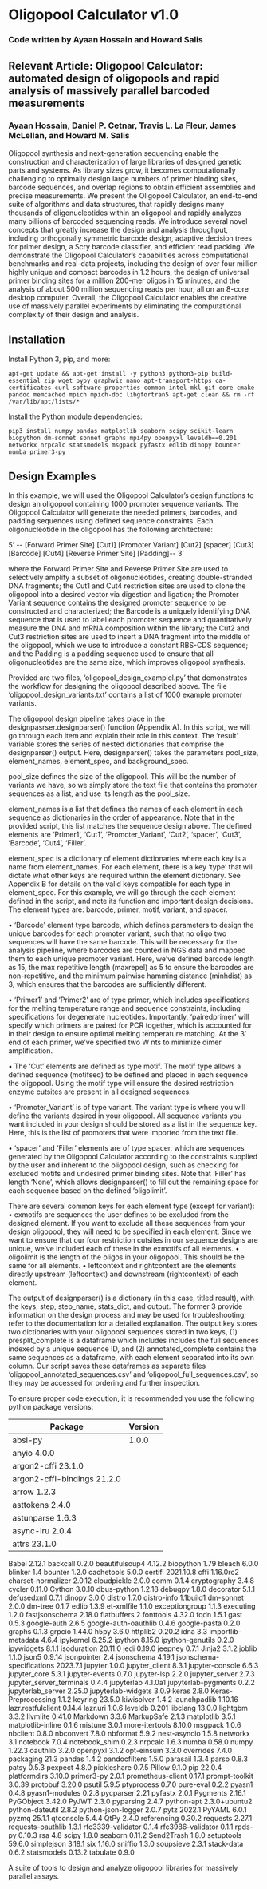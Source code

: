 # Oligopool Calculator v1.0
### Code written by Ayaan Hossain and Howard Salis

## Relevant Article: Oligopool Calculator: automated design of oligopools and rapid analysis of massively parallel barcoded measurements
### Ayaan Hossain, Daniel P. Cetnar, Travis L. La Fleur, James McLellan, and Howard M. Salis

Oligopool synthesis and next-generation sequencing enable the construction and characterization of large libraries of designed genetic parts and systems. As library sizes grow, it becomes computationally challenging to optimally design large numbers of primer binding sites, barcode sequences, and overlap regions to obtain efficient assemblies and precise measurements. We present the Oligopool Calculator, an end-to-end suite of algorithms and data structures, that rapidly designs many thousands of oligonucleotides within an oligopool and rapidly analyzes many billions of barcoded sequencing reads. We introduce several novel concepts that greatly increase the design and analysis throughput, including orthogonally symmetric barcode design, adaptive decision trees for primer design, a Scry barcode classifier, and efficient read packing. We demonstrate the Oligopool Calculator’s capabilities across computational benchmarks and real-data projects, including the design of over four million highly unique and compact barcodes in 1.2 hours, the design of universal primer binding sites for a million 200-mer oligos in 15 minutes, and the analysis of about 500 million sequencing reads per hour, all on an 8-core desktop computer. Overall, the Oligopool Calculator enables the creative use of massively parallel experiments by eliminating the computational complexity of their design and analysis.


## Installation

Install Python 3, pip, and more:

`apt-get update && apt-get install -y python3 python3-pip build-essential zip wget pypy graphviz nano apt-transport-https ca-certificates curl software-properties-common intel-mkl git-core cmake pandoc memcached mpich mpich-doc libgfortran5 apt-get clean && rm -rf /var/lib/apt/lists/*`

Install the Python module dependencies:

`pip3 install numpy pandas matplotlib seaborn scipy scikit-learn biopython dm-sonnet sonnet graphs mpi4py openpyxl leveldb==0.201 networkx nrpcalc statsmodels msgpack pyfastx edlib dinopy bounter numba primer3-py`

## Design Examples

In this example, we will used the Oligopool Calculator’s design functions to design an oligopool containing 1000 promoter sequence variants. The Oligopool Calculator will generate the needed primers, barcodes, and padding sequences using defined sequence constraints. 
Each oligonucleotide in the oligopool has the following architecture:

5’ -- [Forward Primer Site] [Cut1] [Promoter Variant] [Cut2] [spacer] [Cut3] [Barcode] [Cut4] [Reverse Primer Site] [Padding]-- 3’

where the Forward Primer Site and Reverse Primer Site are used to selectively amplify a subset of oligonucleotides, creating double-stranded DNA fragments;
the Cut1 and Cut4 restriction sites are used to clone the oligopool into a desired vector via digestion and ligation; 
the Promoter Variant sequence contains the designed promoter sequence to be constructed and characterized;
the Barcode is a uniquely identifying DNA sequence that is used to label each promoter sequence and quantitatively measure the DNA and mRNA composition within the library;
the Cut2 and Cut3 restriction sites are used to insert a DNA fragment into the middle of the oligopool, which we use to introduce a constant RBS-CDS sequence;
and the Padding is a padding sequence used to ensure that all oligonucleotides are the same size, which improves oligopool synthesis.

Provided are two files, ‘oligopool_design_examplel.py’ that demonstrates the workflow for designing the oligopool described above. The file ‘oligopool_design_variants.txt’ contains a list of 1000 example promoter variants.

The oligopool design pipeline takes place in the designpasrser.designparser() function (Appendix A). In this script, we will go through each item and explain their role in this context. The ‘result’ variable stores the series of nested dictionaries that comprise the designparser() output. Here, designparser() takes the parameters pool_size, element_names, element_spec, and background_spec.

pool_size defines the size of the oligopool. This will be the number of variants we have, so  we simply store the text file that contains the promoter sequences as a list, and use its length as the pool_size.  

element_names is a list that defines the names of each element in each sequence as 
dictionaries in the order of appearance. Note that in the provided script, this list matches
the sequence design above. The defined elements are ‘Primer1’, ‘Cut1’, ‘Promoter_Variant’, ‘Cut2’, ‘spacer’, ‘Cut3’, ‘Barcode’, ‘Cut4’, ‘Filler’. 

element_spec is a dictionary of element dictionaries where each key is a name from
element_names. For each element, there is a key ‘type’ that will dictate what other keys are
required within the element dictionary. See Appendix B for details on the valid keys 
compatible for each type in element_spec. For this example, we will go through the each element defined in the script, and note its function and important design decisions. The element types are: barcode, primer, motif, variant, and spacer. 

•	‘Barcode’ element type barcode, which defines parameters to design the unique barcodes for each promoter variant, such that no oligo two sequences will have the same barcode. This will be necessary for the analysis pipeline, where barcodes are counted in NGS data and mapped them to each unique promoter variant. Here, we’ve defined barcode length as 15, the max repetitive length (maxrepel) as 5 to ensure the barcodes are non-repetitive, and the minimum pairwise hamming distance (minhdist) as 3, which ensures that the barcodes are sufficiently different. 

•	‘Primer1’ and ‘Primer2’ are of type primer, which includes specifications for the melting temperature range and sequence constraints, including specifications for degenerate nucleotides. Importantly, ‘pairedprimer’ will specify which primers are paired for PCR together, which is accounted for in their design to ensure optimal melting temperature matching. At the 3’ end of each primer, we’ve specified two W nts to minimize dimer amplification.

•	The ‘Cut’ elements are defined as type motif.  The motif type allows a defined sequence (motifseq) to be defined and placed in each sequence the oligopool. Using the motif type will ensure the desired restriction enzyme cutsites are present in all designed sequences.

•	‘Promoter_Variant’ is of type variant. The variant type is where you will define the variants desired in your oligopool. All sequence variants you want included in your design should be stored as a list in the sequence key. Here, this is the list of promoters that were imported from the text file. 

•	‘spacer’ and ‘Filler’ elements are of type spacer, which are sequences generated by the Oligopool Calculator according to the constraints supplied by the user and inherent to the oligopool design, such as checking for excluded motifs and undesired primer binding sites. Note that ‘Filler’ has length ‘None’, which allows designparser() to fill out the remaining space for each sequence based on the defined ‘oligolimit’.

There are several common keys for each element type (except for variant): 
•	exmotifs are sequences the user defines to be excluded from the designed element. If you want to exclude all these sequences from your design oligopool, they will need to be specified in each element. Since we want to ensure that our four restriction cutsites in our sequence designs are unique, we’ve included each of these in the exmotifs of all elements.
•	oligolimit is the length of the oligos in your oligopool. This should be the same for all elements. 
•	leftcontext and rightcontext are the elements directly upstream (leftcontext) and downstream (rightcontext) of each element. 

The output of designparser() is a dictionary (in this case, titled result), with the keys, step, step_name, stats_dict, and output. The former 3 provide information on the design process and may be used for troubleshooting; refer to the documentation for a detailed explanation. The output key stores two dictionaries with your oligopool sequences stored in two keys, (1) presplit_complete is a dataframe which includes includes the full sequences indexed by a unique sequence ID, and (2) annotated_complete contains the same sequences as a dataframe, with each element separated into its own column. Our script saves these dataframes as separate files ‘oligopool_annotated_sequences.csv’ and ‘oligopool_full_sequences.csv’, so they may be accessed for ordering and further inspection.  


To ensure proper code execution, it is recommended you use the following python package versions:

| Package | Version |
| ------- | ------- |
| absl-py |  1.0.0  |
| anyio	4.0.0
| argon2-cffi	23.1.0
| argon2-cffi-bindings	21.2.0
| arrow	1.2.3
|asttokens	2.4.0
| astunparse	1.6.3
|async-lru	2.0.4
| attrs	23.1.0
Babel	2.12.1
backcall	0.2.0
beautifulsoup4	4.12.2
biopython	1.79
bleach	6.0.0
blinker	1.4
bounter	1.2.0
cachetools	5.0.0
certifi	2021.10.8
cffi	1.16.0rc2
charset-normalizer	2.0.12
cloudpickle	2.0.0
comm	0.1.4
cryptography	3.4.8
cycler	0.11.0
Cython	3.0.10
dbus-python	1.2.18
debugpy	1.8.0
decorator	5.1.1
defusedxml	0.7.1
dinopy	3.0.0
distro	1.7.0
distro-info	1.1build1
dm-sonnet	2.0.0
dm-tree	0.1.7
edlib	1.3.9
et-xmlfile	1.1.0
exceptiongroup	1.1.3
executing	1.2.0
fastjsonschema	2.18.0
flatbuffers	2
fonttools	4.32.0
fqdn	1.5.1
gast	0.5.3
google-auth	2.6.5
google-auth-oauthlib	0.4.6
google-pasta	0.2.0
graphs	0.1.3
grpcio	1.44.0
h5py	3.6.0
httplib2	0.20.2
idna	3.3
importlib-metadata	4.6.4
ipykernel	6.25.2
ipython	8.15.0
ipython-genutils	0.2.0
ipywidgets	8.1.1
isoduration	20.11.0
jedi	0.19.0
jeepney	0.7.1
Jinja2	3.1.2
joblib	1.1.0
json5	0.9.14
jsonpointer	2.4
jsonschema	4.19.1
jsonschema-specifications	2023.7.1
jupyter	1.0.0
jupyter_client	8.3.1
jupyter-console	6.6.3
jupyter_core	5.3.1
jupyter-events	0.7.0
jupyter-lsp	2.2.0
jupyter_server	2.7.3
jupyter_server_terminals	0.4.4
jupyterlab	4.1.0a1
jupyterlab-pygments	0.2.2
jupyterlab_server	2.25.0
jupyterlab-widgets	3.0.9
keras	2.8.0
Keras-Preprocessing	1.1.2
keyring	23.5.0
kiwisolver	1.4.2
launchpadlib	1.10.16
lazr.restfulclient	0.14.4
lazr.uri	1.0.6
leveldb	0.201
libclang	13.0.0
lightgbm	3.3.2
llvmlite	0.41.0
Markdown	3.3.6
MarkupSafe	2.1.3
matplotlib	3.5.1
matplotlib-inline	0.1.6
mistune	3.0.1
more-itertools	8.10.0
msgpack	1.0.6
nbclient	0.8.0
nbconvert	7.8.0
nbformat	5.9.2
nest-asyncio	1.5.8
networkx	3.1
notebook	7.0.4
notebook_shim	0.2.3
nrpcalc	1.6.3
numba	0.58.0
numpy	1.22.3
oauthlib	3.2.0
openpyxl	3.1.2
opt-einsum	3.3.0
overrides	7.4.0
packaging	21.3
pandas	1.4.2
pandocfilters	1.5.0
parasail	1.3.4
parso	0.8.3
patsy	0.5.3
pexpect	4.8.0
pickleshare	0.7.5
Pillow	9.1.0
pip	22.0.4
platformdirs	3.10.0
primer3-py	2.0.1
prometheus-client	0.17.1
prompt-toolkit	3.0.39
protobuf	3.20.0
psutil	5.9.5
ptyprocess	0.7.0
pure-eval	0.2.2
pyasn1	0.4.8
pyasn1-modules	0.2.8
pycparser	2.21
pyfastx	2.0.1
Pygments	2.16.1
PyGObject	3.42.0
PyJWT	2.3.0
pyparsing	2.4.7
python-apt	2.3.0+ubuntu2
python-dateutil	2.8.2
python-json-logger	2.0.7
pytz	2022.1
PyYAML	6.0.1
pyzmq	25.1.1
qtconsole	5.4.4
QtPy	2.4.0
referencing	0.30.2
requests	2.27.1
requests-oauthlib	1.3.1
rfc3339-validator	0.1.4
rfc3986-validator	0.1.1
rpds-py	0.10.3
rsa	4.8
scipy	1.8.0
seaborn	0.11.2
Send2Trash	1.8.0
setuptools	59.6.0
simplejson	3.18.1
six	1.16.0
sniffio	1.3.0
soupsieve	2.3.1
stack-data	0.6.2
statsmodels	0.13.2
tabulate	0.9.0

A suite of tools to design and analyze oligopool libraries for massively parallel assays.
